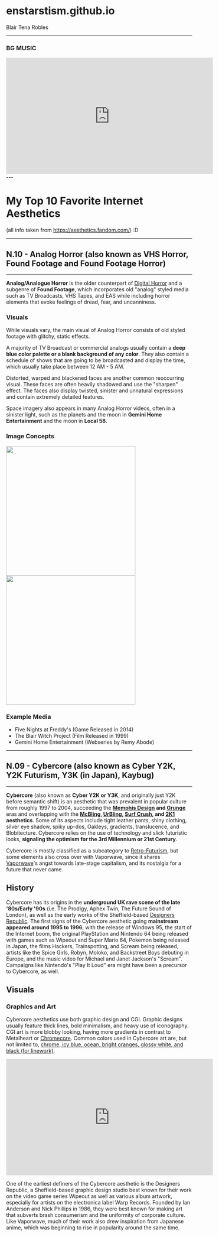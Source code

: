 # enstarstism.github.io
Blair Tena Robles


--- 
### BG MUSIC

<iframe width="560" height="315" src="https://www.youtube.com/embed/ufRi-BmHnsQ?si=PaxE36hfPPxdGPmz" title="YouTube video player" frameborder="0" allow="accelerometer; autoplay; clipboard-write; encrypted-media; gyroscope; picture-in-picture; web-share" allowfullscreen></iframe> 
---

# My Top 10 Favorite Internet Aesthetics
(all info taken from https://aesthetics.fandom.com/) :D

---

## N.10 - Analog Horror         (also known as VHS Horror, Found Footage and Found Footage Horror)

---

**Analog/Analogue Horror** is the older counterpart of [Digital Horror](https://aesthetics.fandom.com/wiki/Digital_Horror) and a subgenre of **Found Footage**, which incorporates old "analog" styled media such as TV Broadcasts, VHS Tapes, and EAS while including horror elements that evoke feelings of dread, fear, and uncanniness.

### Visuals
While visuals vary, the main visual of Analog Horror consists of old styled footage with glitchy, static effects.

A majority of TV Broadcast or commercial analogs usually contain a **deep blue color palette or a blank background of any color**. They also contain a schedule of shows that are going to be broadcasted and display the time, which usually take place between 12 AM - 5 AM.

Distorted, warped and blackened faces are another common reoccurring visual. These faces are often heavily shadowed and use the "sharpen" effect. The faces also display twisted, sinister and unnatural expressions and contain extremely detailed features.

Space imagery also appears in many Analog Horror videos, often in a sinister light, such as the planets and the moon in **Gemini Home Entertainment** and the moon in **Local 58**.

### Image Concepts

  <img width="350" height="350" src="https://static.wikia.nocookie.net/aesthetics/images/f/fb/AnalogHorror2.gif">

  <img width="350" height="350" src="https://static.wikia.nocookie.net/aesthetics/images/7/7d/Analog_Horror_Gemini_Home_Entertainment_System.jpg">

### Example Media
- Five Nights at Freddy's (Game Released in 2014)
- The Blair Witch Project (Film Released in 1999)
- Gemini Home Entertainment (Webseries by Remy Abode)

 
---

## N.09 - Cybercore         (also known as Cyber Y2K, Y2K Futurism, Y3K (in Japan), Kaybug)

---

**Cybercore** (also known as **Cyber Y2K or Y3K**, and originally just Y2K before semantic shift) is an aesthetic that was prevalent in popular culture from roughly 1997 to 2004, succeeding the **[Memphis Design](https://aesthetics.fandom.com/wiki/Memphis_Design) and [Grunge](https://aesthetics.fandom.com/wiki/Grunge)** eras and overlapping with the **[McBling](https://aesthetics.fandom.com/wiki/McBling), [UrBling](https://aesthetics.fandom.com/wiki/UrBling), [Surf Crush](https://aesthetics.fandom.com/wiki/Surf_Crush), and [2K1](https://aesthetics.fandom.com/wiki/2K1) aesthetics**. Some of its aspects include tight leather pants, shiny clothing, silver eye shadow, spiky up-dos, Oakleys, gradients, translucence, and Blobitecture. Cybercore relies on the use of technology and slick futuristic looks, **signaling the optimism for the 3rd Millennium or 21st Century**.

Cybercore is mostly classified as a subcategory to [Retro-Futurism](https://aesthetics.fandom.com/wiki/Retro-Futurism), but some elements also cross over with Vaporwave, since it shares [Vaporwave](https://aesthetics.fandom.com/wiki/Vaporwave)'s angst towards late-stage capitalism, and its nostalgia for a future that never came.

## History


Cybercore has its origins in the **underground UK rave scene of the late '80s/Early '90s** (i.e. The Prodigy, Aphex Twin, The Future Sound of London), as well as the early works of the Sheffield-based [Designers Republic](https://www.thedesignersrepublic.com/). The first signs of the Cybercore aesthetic going **mainstream appeared around 1995 to 1996**, with the release of Windows 95, the start of the Internet boom, the original PlayStation and Nintendo 64 being released with games such as Wipeout and Super Mario 64, Pokemon being released in Japan, the films Hackers, Trainspotting, and Scream being released, artists like the Spice Girls, Robyn, Moloko, and Backstreet Boys debuting in Europe, and the music video for Michael and Janet Jackson's "Scream". Campaigns like Nintendo's "Play It Loud" era might have been a precursor to Cybercore, as well.


## Visuals


### Graphics and Art
Cybercore aesthetics use both graphic design and CGI. Graphic designs usually feature thick lines, bold minimalism, and heavy use of iconography. CGI art is more blobby looking, having more gradients in contrast to Metalheart or [Chromecore](https://aesthetics.fandom.com/wiki/Chromecore). Common colors used in Cybercore art are, but not limited to, [chrome, icy blue, ocean, bright oranges, glossy white, and black (for linework)](https://twitter.com/crossniq/status/1156648479273431040).

<p align:"right">
<iframe width="560" height="315" src="https://www.youtube.com/embed/ufRi-BmHnsQ?si=PaxE36hfPPxdGPmz" title="YouTube video player" frameborder="0" allow="accelerometer; autoplay; clipboard-write; encrypted-media; gyroscope; picture-in-picture; web-share" allowfullscreen></iframe>
</p>

One of the earliest definers of the Cybercore aesthetic is the Designers Republic, a Sheffield-based graphic design studio best known for their work on the video game series Wipeout as well as various album artwork, especially for artists on the electronica label Warp Records. Founded by Ian Anderson and Nick Phillips in 1986, they were best known for making art that subverts brash consumerism and the uniformity of corporate culture. Like Vaporwave, much of their work also drew inspiration from Japanese anime, which was beginning to rise in popularity around the same time.
